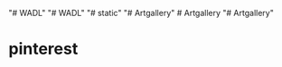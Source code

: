 "# WADL" 
"# WADL" 
"# static" 
"# Artgallery" 
#   A r t g a l l e r y  
 "# Artgallery" 
# pinterest
